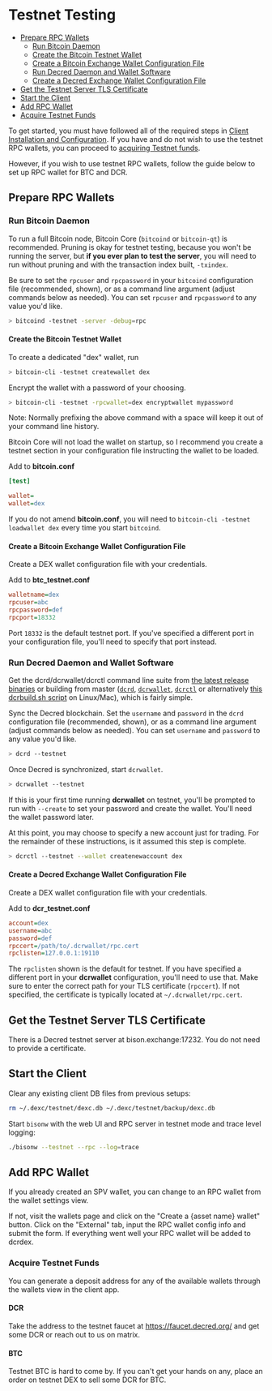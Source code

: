 # Testnet Testing

- [Prepare RPC Wallets](#prepare-rpc-wallets)
  - [Run Bitcoin Daemon](#run-bitcoin-daemon)
  - [Create the Bitcoin Testnet Wallet](#create-the-bitcoin-testnet-wallet)
  - [Create a Bitcoin Exchange Wallet Configuration File](#create-a-bitcoin-exchange-wallet-configuration-file)
  - [Run Decred Daemon and Wallet Software](#run-decred-daemon-and-wallet-software)
  - [Create a Decred Exchange Wallet Configuration File](#create-a-decred-exchange-wallet-configuration-file)
- [Get the Testnet Server TLS Certificate](#get-the-testnet-server-tls-certificate)
- [Start the Client](#start-the-client)
- [Add RPC Wallet](#add-rpc-wallet)
- [Acquire Testnet Funds](#acquire-testnet-funds)

To get started, you must have followed all of the required steps in [Client
Installation and
Configuration](https://github.com/decred/dcrdex/wiki/Client-Installation-and-Configuration).
If you have and do not wish to use the testnet RPC wallets, you can proceed to
[acquiring Testnet funds](#acquire-testnet-funds).

However, if you wish to use testnet RPC wallets, follow the guide below to set
up RPC wallet for BTC and DCR.

## Prepare RPC Wallets

### Run Bitcoin Daemon

To run a full Bitcoin node, Bitcoin Core (`bitcoind` or `bitcoin-qt`) is
recommended. Pruning is okay for testnet testing, because you won't be running
the server, but **if you ever plan to test the server**, you will need to run
without pruning and with the transaction index built, `-txindex`.

Be sure to set the `rpcuser` and `rpcpassword` in your `bitcoind` configuration
file (recommended, shown), or as a command line argument (adjust commands below
as needed). You can set `rpcuser` and `rpcpassword` to any value you'd like.

```sh
> bitcoind -testnet -server -debug=rpc
```

#### Create the Bitcoin Testnet Wallet

To create a dedicated "dex" wallet, run

```sh
> bitcoin-cli -testnet createwallet dex
```

Encrypt the wallet with a password of your choosing.

```sh
> bitcoin-cli -testnet -rpcwallet=dex encryptwallet mypassword
```

Note: Normally prefixing the above command with a space will keep it out of your command line history.

Bitcoin Core will not load the wallet on startup, so I recommend you create
a testnet section in your configuration file instructing the wallet to be
loaded.

Add to **bitcoin.conf**

```ini
[test]

wallet=
wallet=dex
```

If you do not amend **bitcoin.conf**, you will need to `bitcoin-cli -testnet loadwallet dex`
every time you start `bitcoind`.

#### Create a Bitcoin Exchange Wallet Configuration File

Create a DEX wallet configuration file with your credentials.

Add to **btc_testnet.conf**

```ini
walletname=dex
rpcuser=abc
rpcpassword=def
rpcport=18332
```

Port `18332` is the default testnet port. If you've specified a different port
in your configuration file, you'll need to specify that port instead.

### Run Decred Daemon and Wallet Software

Get the dcrd/dcrwallet/dcrctl command line suite from [the latest release binaries](https://github.com/decred/decred-release/releases/tag/v1.5.1) or building from master ([`dcrd`](https://github.com/decred/dcrd#build-from-source-all-platforms), [`dcrwallet`](https://github.com/decred/dcrwallet#build-from-source-all-platforms), [`dcrctl`](https://github.com/decred/dcrctl#build-and-installation) or alternatively [this dcrbuild.sh script](https://gist.github.com/chappjc/6cfc52a5b700a43c03d533172f91aa57) on Linux/Mac), which is fairly simple.

Sync the Decred blockchain. Set the `username` and `password` in the `dcrd`
configuration file (recommended, shown), or as a command line argument (adjust
commands below as needed). You can set `username` and `password` to any value
you'd like.

```sh
> dcrd --testnet
```

Once Decred is synchronized, start `dcrwallet`.

```sh
> dcrwallet --testnet
```

If this is your first time running **dcrwallet** on testnet, you'll be prompted
to run with `--create` to set your password and create the wallet. You'll need
the wallet password later.

At this point, you may choose to specify a new account just for trading. For
the remainder of these instructions, is it assumed this step is complete.

```sh
> dcrctl --testnet --wallet createnewaccount dex
```

#### Create a Decred Exchange Wallet Configuration File

Create a DEX wallet configuration file with your credentials.

Add to **dcr_testnet.conf**

```ini
account=dex
username=abc
password=def
rpccert=/path/to/.dcrwallet/rpc.cert
rpclisten=127.0.0.1:19110
```

The `rpclisten` shown is the default for testnet. If you have specified a
different port in your **dcrwallet** configuration, you'll need to use that.
Make sure to enter the correct path for your TLS certificate (`rpccert`). If not
specified, the certificate is typically located at `~/.dcrwallet/rpc.cert`.

## Get the Testnet Server TLS Certificate

There is a Decred testnet server at bison.exchange:17232. You do not need to
provide a certificate.

## Start the Client

Clear any existing client DB files from previous setups:

```sh
rm ~/.dexc/testnet/dexc.db ~/.dexc/testnet/backup/dexc.db
```

Start `bisonw` with the web UI and RPC server in testnet mode and trace level logging:

```sh
./bisonw --testnet --rpc --log=trace
```

## Add RPC Wallet

If you already created an SPV wallet, you can change to an RPC wallet from the
wallet settings view.

If not, visit the wallets page and click on the "Create a {asset name} wallet"
button. Click on the "External" tab, input the RPC wallet config info and submit
the form. If everything went well your RPC wallet will be added to dcrdex.

### Acquire Testnet Funds

You can generate a deposit address for any of the available wallets through the
wallets view in the client app.

#### DCR

Take the address to the testnet faucet at <https://faucet.decred.org/> and get
some DCR or reach out to us on matrix.

#### BTC

Testnet BTC is hard to come by. If you can't get your hands on any, place an
order on testnet DEX to sell some DCR for BTC.
